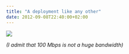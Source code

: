 ```yaml
---
title: "A deployment like any other"
date: 2012-09-08T22:40:00+02:00
---
```


![]({attach}network-overload.png)

_(I admit that 100 Mbps is not a huge bandwidth)_
